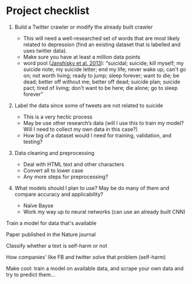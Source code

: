 # Project checklist

1. Build a Twitter crawler or modify the already built crawler 
   - This will need a well-researched set of words that are most likely related to depression (find an existing dataset that is labelled and uses twitter data). 
   - Make sure you have at least a million data points 
   - word pool ([Janshisky et al. 2013](https://doi.org/10.1027/0227-5910/a000234)): 
   “suicidal; suicide; kill myself; my suicide note; my suicide letter; end my life; never wake up; can't go on; not worth living; ready to jump; sleep forever; want to die; be dead; better off without me; better off dead; suicide plan; suicide pact; tired of living; don't want to be here; die alone; go to sleep forever”

2. Label the data since some of tweets are not related to suicide 
   - This is a very hectic process  
   - May be use other research’s data (will I use this to train my model? Will I need to collect my own data in this case?) 
   - How big of a dataset would I need for training, validation, and testing? 

3. Data cleaning and preprocessing 
   - Deal with HTML text and other characters 
   - Convert all to lower case 
   - Any more steps for preprocessing? 

4. What models should I plan to use? May be do many of them and compare accuracy and applicability?  
   - Naïve Bayse 
   - Work my way up to neural networks (can use an already built CNN) 

 

 

Train a model for data that's available 

Paper published in the Nature journal 

Classify whether a text is self-harm or not 

How companies' like FB and twitter solve that problem (self-harm) 

Make cool: train a model on available data, and scrape your own data and try to predict them... 



